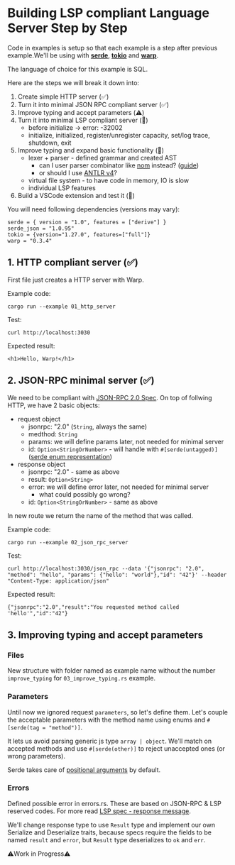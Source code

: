 # Building LSP compliant Language Server Step by Step
Code in examples is setup so that each example is a step after previous example.We'll be using with [**serde**](https://serde.rs/), [**tokio**](https://tokio.rs/) and [**warp**](https://github.com/seanmonstar/warp). 

The language of choice for this example is SQL.

Here are the steps we will break it down into:
1. Create simple HTTP server (✅)
2. Turn it into minimal JSON RPC compliant server (✅)
3. Improve typing and accept parameters (⚠️)
4. Turn it into minimal LSP compliant server (🚫)
    - before initialize -> error: -32002
    - initialize, initialized, register/unregister capacity, set/log trace, shutdown, exit
5. Improve typing and expand basic functionality (🚫)
    - lexer + parser - defined grammar and created AST	
        - can I user parser combinator like [nom](https://github.com/rust-bakery/nom) instead? ([guide](https://tfpk.github.io/nominomicon/chapter_1.html))
        - or should I use [ANTLR v4](https://github.com/antlr/grammars-v4/tree/master/sql/postgresql)?
    - virtual file system - to have code in memory, IO is slow
    - individual LSP features
6. Build a VSCode extension and test it (🚫)


You will need following dependencies (versions may vary):
```
serde = { version = "1.0", features = ["derive"] }
serde_json = "1.0.95"
tokio = {version="1.27.0", features=["full"]}
warp = "0.3.4"
```

## 1. HTTP compliant server  (✅)
First file just creates a HTTP server with Warp. 


Example code:
```
cargo run --example 01_http_server
```

Test:
```
curl http://localhost:3030
```
Expected result:
```
<h1>Hello, Warp!</h1>
```

## 2. JSON-RPC minimal server  (✅)
We need to be compliant with [JSON-RPC 2.0 Spec](https://www.jsonrpc.org/specification). On top of follwing HTTP, we have 2 basic objects:
- request object
     - jsonrpc: "2.0" (`String`, always the same)
     - medthod: `String`
     - params: we will define params later, not needed for minimal server
     - id: `Option<StringOrNumber>` - will handle with `#[serde(untagged)]` ([serde enum representation](https://serde.rs/enum-representations.html))
- response object
     - jsonrpc: "2.0" - same as above
     - result: `Option<String>`
     - error: we will define error later, not needed for minimal server
         - what could possibly go wrong? 
     - id: `Option<StringOrNumber>` - same as above

In new route we return the name of the method that was called.

Example code:
```
cargo run --example 02_json_rpc_server
```
Test: 
```
curl http://localhost:3030/json_rpc --data '{"jsonrpc": "2.0", "method": "hello", "params": {"hello": "world"},"id": "42"}' --header "Content-Type: application/json" 
```
Expected result:
```
{"jsonrpc":"2.0","result":"You requested method called 'hello'","id":"42"}
```


## 3. Improving typing and accept parameters
### Files
New structure with folder named as example name without the number `improve_typing` for `03_improve_typing.rs` example.
### Parameters
Until now we ignored request `parameters`, so let's define them. Let's couple the acceptable parameters with the method name using enums and `#[serde(tag = "method")]`. 

It lets us avoid parsing generic js type `array | object`. We'll match on  accepted methods and use `#[serde(other)]` to reject unaccepted ones (or wrong parameters).

Serde takes care of [positional arguments](https://www.jsonrpc.org/specification#parameter_structures) by default.

### Errors
Defined possible error in errors.rs. These are based on JSON-RPC & LSP reserved codes. For more read [LSP spec - response message](https://microsoft.github.io/language-server-protocol/specifications/lsp/3.17/specification/#responseMessage).

We'll change response type to use `Result` type and implement our own Serialize and Deserialize traits, because specs require the fields to be named `result` and `error`, but `Result` type deserializes to `ok` and `err`.

⚠️Work in Progress⚠️
